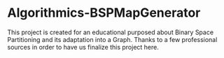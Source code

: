 # Algorithmics-BSPMapGenerator
This project is created for an educational purposed about Binary Space Partitioning and its adaptation into a Graph. Thanks to a few professional sources in order to have us finalize this project here.
